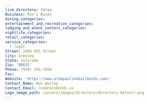 ```yaml
---
live_directory: false
Business: Ron's Bonds
dining_categories:
entertainment_and_recreation_categories:
lodging_and_event_centers_categories:
nightlife_categories:
retail_categories:
service_categories:
  - legal
Street: 1009 9th Street
City: Greeley
State: Colorado
Zip: '80631'
Phone: (970) 356-7950
Fax:
Website: 'https://www.aldapaulinebailbonds.com/'
Contact_Name: Ron Worley
Contact_Email: ron@ronsbonds.us
Logo_image_path: /assets/images/directory/directory-default.png
---
```


